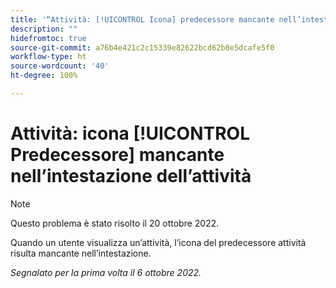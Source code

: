 ```yaml
---
title: '“Attività: [!UICONTROL Icona] predecessore mancante nell’intestazione dell’attività”'
description: ""
hidefromtoc: true
source-git-commit: a76b4e421c2c15339e82622bcd62b8e5dcafe5f0
workflow-type: ht
source-wordcount: '40'
ht-degree: 100%

---
```



# Attività: icona [!UICONTROL Predecessore] mancante nell’intestazione dell’attività

>[!NOTE]
>
>Questo problema è stato risolto il 20 ottobre 2022.

Quando un utente visualizza un’attività, l’icona del predecessore attività risulta mancante nell’intestazione.

_Segnalato per la prima volta il 6 ottobre 2022._

